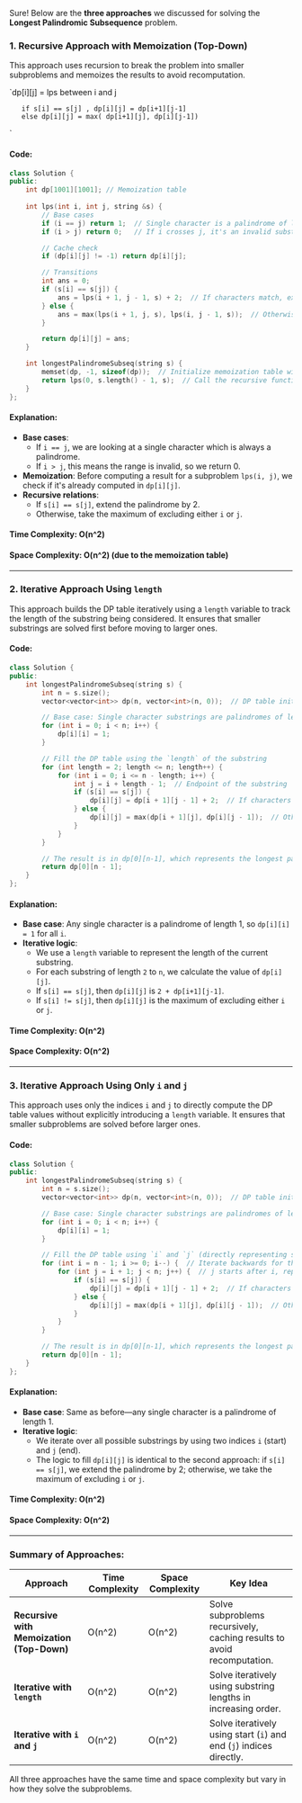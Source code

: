 Sure! Below are the **three approaches** we discussed for solving the **Longest Palindromic Subsequence** problem.

### 1. **Recursive Approach with Memoization (Top-Down)**

This approach uses recursion to break the problem into smaller subproblems and memoizes the results to avoid recomputation.

 `dp[i][j] = lps between i and j

```
   if s[i] == s[j] , dp[i][j] = dp[i+1][j-1]
   else dp[i][j] = max( dp[i+1][j], dp[i][j-1]) 
```

 `

 #### Code:
```cpp
class Solution {
public:
    int dp[1001][1001]; // Memoization table
    
    int lps(int i, int j, string &s) {
        // Base cases
        if (i == j) return 1;  // Single character is a palindrome of length 1
        if (i > j) return 0;   // If i crosses j, it's an invalid substring

        // Cache check
        if (dp[i][j] != -1) return dp[i][j];

        // Transitions
        int ans = 0;
        if (s[i] == s[j]) {
            ans = lps(i + 1, j - 1, s) + 2;  // If characters match, extend palindrome
        } else {
            ans = max(lps(i + 1, j, s), lps(i, j - 1, s));  // Otherwise, exclude one character at a time
        }

        return dp[i][j] = ans;
    }

    int longestPalindromeSubseq(string s) {
        memset(dp, -1, sizeof(dp));  // Initialize memoization table with -1
        return lps(0, s.length() - 1, s);  // Call the recursive function
    }
};
```

#### Explanation:
- **Base cases**:
  - If `i == j`, we are looking at a single character which is always a palindrome.
  - If `i > j`, this means the range is invalid, so we return 0.
- **Memoization**: Before computing a result for a subproblem `lps(i, j)`, we check if it's already computed in `dp[i][j]`.
- **Recursive relations**:
  - If `s[i] == s[j]`, extend the palindrome by 2.
  - Otherwise, take the maximum of excluding either `i` or `j`.

#### Time Complexity: O(n^2)
#### Space Complexity: O(n^2) (due to the memoization table)


---

### 2. **Iterative Approach Using `length`**

This approach builds the DP table iteratively using a `length` variable to track the length of the substring being considered. It ensures that smaller substrings are solved first before moving to larger ones.

#### Code:
```cpp
class Solution {
public:
    int longestPalindromeSubseq(string s) {
        int n = s.size();
        vector<vector<int>> dp(n, vector<int>(n, 0));  // DP table initialized to 0

        // Base case: Single character substrings are palindromes of length 1
        for (int i = 0; i < n; i++) {
            dp[i][i] = 1;
        }

        // Fill the DP table using the `length` of the substring
        for (int length = 2; length <= n; length++) {
            for (int i = 0; i <= n - length; i++) {
                int j = i + length - 1;  // Endpoint of the substring
                if (s[i] == s[j]) {
                    dp[i][j] = dp[i + 1][j - 1] + 2;  // If characters match, extend palindrome
                } else {
                    dp[i][j] = max(dp[i + 1][j], dp[i][j - 1]);  // Otherwise, take the maximum of excluding either end
                }
            }
        }

        // The result is in dp[0][n-1], which represents the longest palindromic subsequence for the entire string
        return dp[0][n - 1];
    }
};
```

#### Explanation:
- **Base case**: Any single character is a palindrome of length 1, so `dp[i][i] = 1` for all `i`.
- **Iterative logic**:
  - We use a `length` variable to represent the length of the current substring.
  - For each substring of length `2` to `n`, we calculate the value of `dp[i][j]`.
  - If `s[i] == s[j]`, then `dp[i][j]` is `2 + dp[i+1][j-1]`.
  - If `s[i] != s[j]`, then `dp[i][j]` is the maximum of excluding either `i` or `j`.

#### Time Complexity: O(n^2)
#### Space Complexity: O(n^2)


---

### 3. **Iterative Approach Using Only `i` and `j`**

This approach uses only the indices `i` and `j` to directly compute the DP table values without explicitly introducing a `length` variable. It ensures that smaller subproblems are solved before larger ones.

#### Code:
```cpp
class Solution {
public:
    int longestPalindromeSubseq(string s) {
        int n = s.size();
        vector<vector<int>> dp(n, vector<int>(n, 0));  // DP table initialized to 0

        // Base case: Single character substrings are palindromes of length 1
        for (int i = 0; i < n; i++) {
            dp[i][i] = 1;
        }

        // Fill the DP table using `i` and `j` (directly representing start and end of the substring)
        for (int i = n - 1; i >= 0; i--) {  // Iterate backwards for the start of the substring
            for (int j = i + 1; j < n; j++) {  // j starts after i, representing the end of the substring
                if (s[i] == s[j]) {
                    dp[i][j] = dp[i + 1][j - 1] + 2;  // If characters match, extend palindrome
                } else {
                    dp[i][j] = max(dp[i + 1][j], dp[i][j - 1]);  // Otherwise, take the maximum of excluding either end
                }
            }
        }

        // The result is in dp[0][n-1], which represents the longest palindromic subsequence for the entire string
        return dp[0][n - 1];
    }
};
```

#### Explanation:
- **Base case**: Same as before—any single character is a palindrome of length 1.
- **Iterative logic**:
  - We iterate over all possible substrings by using two indices `i` (start) and `j` (end).
  - The logic to fill `dp[i][j]` is identical to the second approach: if `s[i] == s[j]`, we extend the palindrome by 2; otherwise, we take the maximum of excluding `i` or `j`.
  
#### Time Complexity: O(n^2)
#### Space Complexity: O(n^2)


---

### Summary of Approaches:

| Approach                                | Time Complexity | Space Complexity | Key Idea                                                 |
|-----------------------------------------|-----------------|------------------|----------------------------------------------------------|
| **Recursive with Memoization (Top-Down)**| O(n^2)          | O(n^2)           | Solve subproblems recursively, caching results to avoid recomputation. |
| **Iterative with `length`**             | O(n^2)          | O(n^2)           | Solve iteratively using substring lengths in increasing order. |
| **Iterative with `i` and `j`**          | O(n^2)          | O(n^2)           | Solve iteratively using start (`i`) and end (`j`) indices directly. |

All three approaches have the same time and space complexity but vary in how they solve the subproblems.